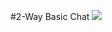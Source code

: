 #2-Way Basic Chat
<img src="{https://img.shields.io/badge/JavaScript-F7DF1E?style=for-the-badge&logo=javascript&logoColor=black}" />
